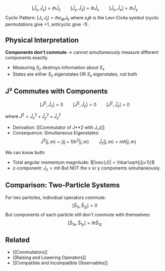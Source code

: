 $$[\hat{J}_x, \hat{J}_y] = i\hbar\hat{J}_z \qquad [\hat{J}_y, \hat{J}_z] = i\hbar\hat{J}_x \qquad [\hat{J}_z, \hat{J}_x] = i\hbar\hat{J}_y$$
Cyclic Pattern: $[J_i, J_j] = i\hbar ε_{ijk} J_k$
where $ε_ijk$ is the Levi-Civita symbol (cyclic permutations give +1, anticyclic give -1).
## Physical Interpretation
**Components don't commute** → cannot simultaneously measure different components exactly.
- Measuring $S_z$ destroys information about $S_x$
- States are either $S_z$ eigenstates OR $S_x$ eigenstates, not both
## J² Commutes with Components
$$[\hat{J}^2, \hat{J}_x] = 0 \qquad [\hat{J}^2, \hat{J}_y] = 0 \qquad [\hat{J}^2, \hat{J}_z] = 0$$

where $\hat{J}^2 = \hat{J}_x^2 + \hat{J}_y^2 + \hat{J}_z^2$
- Derivation: [[Commutator of J**2 with J_z]]
- Consequence: Simultaneous Eigenstates: 
$$\hat{J}^2|j,m\rangle = j(j+1)\hbar^2|j,m\rangle \qquad \hat{J}_z|j,m\rangle = m\hbar|j,m\rangle$$

We can know both:
- Total angular momentum magnitude: $|\vec{J}| = \hbar\sqrt{j(j+1)}$
- z-component: $J_z = mℏ$
But NOT the x or y components simultaneously.
## Comparison: Two-Particle Systems
For two particles, individual operators commute:
$$[\hat{S}_{1i}, \hat{S}_{2j}] = 0$$
But components of each particle still don't commute with themselves:
$$[\hat{S}_{1x}, \hat{S}_{1y}] = i\hbar\hat{S}_{1z}$$
## Related
- [[Commutators]]
- [[Raising and Lowering Operators]]
- [[Compatible and Incompatible Observables]]